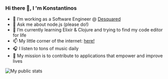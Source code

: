 ### Hi there 👋, I 'm Konstantinos

- 🔭 I’m working as a Software Engineer @ [Desquared](https://thinkdesquared.com)
- 💬 Ask me about node.js (please do!)
- 🌱 I’m currently learning Elixir & Clojure and trying to find my code editor for life
- 📫 My little corner of the internet: [here!](https://konkasidiaris.com)
- 🎧 I listen to tons of music daily
- 🎯 My mission is to contribute to applications that empower and improve lives

![My public stats](https://github-readme-stats.vercel.app/api/top-langs/?username=konkasidiaris&&hide=html,css&langs_count=5&line_height=35)
